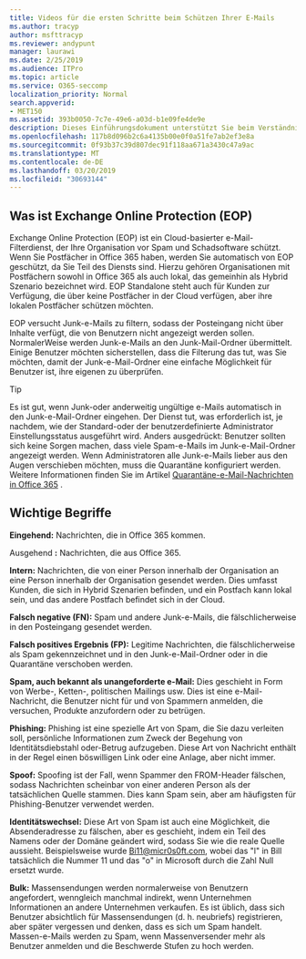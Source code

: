 ```yaml
---
title: Videos für die ersten Schritte beim Schützen Ihrer E-Mails
ms.author: tracyp
author: msfttracyp
ms.reviewer: andypunt
manager: laurawi
ms.date: 2/25/2019
ms.audience: ITPro
ms.topic: article
ms.service: O365-seccomp
localization_priority: Normal
search.appverid:
- MET150
ms.assetid: 393b0050-7c7e-49e6-a03d-b1e09fe4de9e
description: Dieses Einführungsdokument unterstützt Sie beim Verständnis von Exchange Online Protection (EOP) und einigen wichtigen Terminologien. Dies gilt für Office 365-Kunden, die Exchange Online in der Cloud gehostete Postfächer und EOP-eigenständige Kunden schützen, die lokale Postfächer wie Exchange Server 2016 schützen.
ms.openlocfilehash: 117b8d096b2c6a4135b00e0f0a51fe7ab2ef3e8a
ms.sourcegitcommit: 0f93b37c39d807dec91f118aa671a3430c47a9ac
ms.translationtype: MT
ms.contentlocale: de-DE
ms.lasthandoff: 03/20/2019
ms.locfileid: "30693144"
---
```

## <a name="what-is-exchange-online-protection-eop"></a>Was ist Exchange Online Protection (EOP)

Exchange Online Protection (EOP) ist ein Cloud-basierter e-Mail-Filterdienst, der Ihre Organisation vor Spam und Schadsoftware schützt. Wenn Sie Postfächer in Office 365 haben, werden Sie automatisch von EOP geschützt, da Sie Teil des Diensts sind. Hierzu gehören Organisationen mit Postfächern sowohl in Office 365 als auch lokal, das gemeinhin als Hybrid Szenario bezeichnet wird. EOP Standalone steht auch für Kunden zur Verfügung, die über keine Postfächer in der Cloud verfügen, aber ihre lokalen Postfächer schützen möchten. 

EOP versucht Junk-e-Mails zu filtern, sodass der Posteingang nicht über Inhalte verfügt, die von Benutzern nicht angezeigt werden sollen. NormalerWeise werden Junk-e-Mails an den Junk-Mail-Ordner übermittelt. Einige Benutzer möchten sicherstellen, dass die Filterung das tut, was Sie möchten, damit der Junk-e-Mail-Ordner eine einfache Möglichkeit für Benutzer ist, ihre eigenen zu überprüfen.  

> [!TIP]
> Es ist gut, wenn Junk-oder anderweitig ungültige e-Mails automatisch in den Junk-e-Mail-Ordner eingehen. Der Dienst tut, was erforderlich ist, je nachdem, wie der Standard-oder der benutzerdefinierte Administrator Einstellungsstatus ausgeführt wird. Anders ausgedrückt: Benutzer sollten sich keine Sorgen machen, dass viele Spam-e-Mails im Junk-e-Mail-Ordner angezeigt werden. Wenn Administratoren alle Junk-e-Mails lieber aus den Augen verschieben möchten, muss die Quarantäne konfiguriert werden. Weitere Informationen finden Sie im Artikel [Quarantäne-e-Mail-Nachrichten in Office 365](quarantine-email-messages.md) .

## <a name="important-terms"></a>Wichtige Begriffe

**Eingehend:** Nachrichten, die in Office 365 kommen.

Ausgehend **:** Nachrichten, die aus Office 365.

**Intern:** Nachrichten, die von einer Person innerhalb der Organisation an eine Person innerhalb der Organisation gesendet werden. Dies umfasst Kunden, die sich in Hybrid Szenarien befinden, und ein Postfach kann lokal sein, und das andere Postfach befindet sich in der Cloud.

**Falsch negative (FN):** Spam und andere Junk-e-Mails, die fälschlicherweise in den Posteingang gesendet werden.

**Falsch positives Ergebnis (FP):** Legitime Nachrichten, die fälschlicherweise als Spam gekennzeichnet und in den Junk-e-Mail-Ordner oder in die Quarantäne verschoben werden.

**Spam, auch bekannt als unangeforderte e-Mail:** Dies geschieht in Form von Werbe-, Ketten-, politischen Mailings usw. Dies ist eine e-Mail-Nachricht, die Benutzer nicht für und von Spammern anmelden, die versuchen, Produkte anzufordern oder zu betrügen.

**Phishing:** Phishing ist eine spezielle Art von Spam, die Sie dazu verleiten soll, persönliche Informationen zum Zweck der Begehung von Identitätsdiebstahl oder-Betrug aufzugeben. Diese Art von Nachricht enthält in der Regel einen böswilligen Link oder eine Anlage, aber nicht immer.

**Spoof:** Spoofing ist der Fall, wenn Spammer den FROM-Header fälschen, sodass Nachrichten scheinbar von einer anderen Person als der tatsächlichen Quelle stammen. Dies kann Spam sein, aber am häufigsten für Phishing-Benutzer verwendet werden.

**Identitätswechsel:** Diese Art von Spam ist auch eine Möglichkeit, die Absenderadresse zu fälschen, aber es geschieht, indem ein Teil des Namens oder der Domäne geändert wird, sodass Sie wie die reale Quelle aussieht. Beispielsweise wurde Bi11@micr0s0ft.com, wobei das "l" in Bill tatsächlich die Nummer 11 und das "o" in Microsoft durch die Zahl Null ersetzt wurde.

**Bulk:** Massensendungen werden normalerweise von Benutzern angefordert, wenngleich manchmal indirekt, wenn Unternehmen Informationen an andere Unternehmen verkaufen. Es ist üblich, dass sich Benutzer absichtlich für Massensendungen (d. h. neubriefs) registrieren, aber später vergessen und denken, dass es sich um Spam handelt. Massen-e-Mails werden zu Spam, wenn Massenversender mehr als Benutzer anmelden und die Beschwerde Stufen zu hoch werden.
